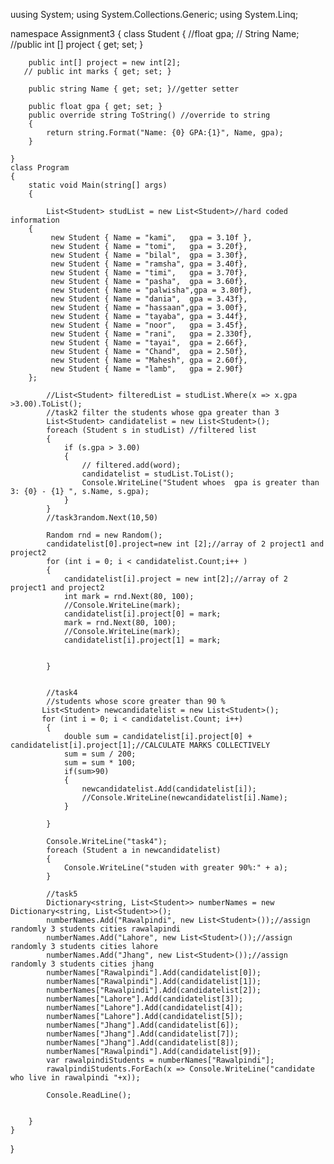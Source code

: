 uusing System;
using System.Collections.Generic;
using System.Linq;

namespace Assignment3
{
    class Student
    { //float gpa; // String Name;
        //public int [] project { get; set; }

        public int[] project = new int[2];
       // public int marks { get; set; }

        public string Name { get; set; }//getter setter

        public float gpa { get; set; }
        public override string ToString() //override to string 
        {
            return string.Format("Name: {0} GPA:{1}", Name, gpa);
        }

    }
    class Program
    {
        static void Main(string[] args)
        {

            List<Student> studList = new List<Student>//hard coded information
        {
             new Student { Name = "kami",   gpa = 3.10f },
             new Student { Name = "tomi",   gpa = 3.20f},
             new Student { Name = "bilal",  gpa = 3.30f},
             new Student { Name = "ramsha", gpa = 3.40f},
             new Student { Name = "timi",   gpa = 3.70f},
             new Student { Name = "pasha",  gpa = 3.60f},
             new Student { Name = "palwisha",gpa = 3.80f},
             new Student { Name = "dania",  gpa = 3.43f},
             new Student { Name = "hassaan",gpa = 3.00f},
             new Student { Name = "tayaba", gpa = 3.44f},
             new Student { Name = "noor",   gpa = 3.45f},
             new Student { Name = "rani",   gpa = 2.330f},
             new Student { Name = "tayai",  gpa = 2.66f},
             new Student { Name = "Chand",  gpa = 2.50f},
             new Student { Name = "Mahesh", gpa = 2.60f},
             new Student { Name = "lamb",   gpa = 2.90f}
        };

            //List<Student> filteredList = studList.Where(x => x.gpa >3.00).ToList();
            //task2 filter the students whose gpa greater than 3
            List<Student> candidatelist = new List<Student>();
            foreach (Student s in studList) //filtered list 
            {
                if (s.gpa > 3.00)
                {
                    // filtered.add(word);
                    candidatelist = studList.ToList();
                    Console.WriteLine("Student whoes  gpa is greater than 3: {0} - {1} ", s.Name, s.gpa);
                }
            }
            //task3random.Next(10,50)
           
            Random rnd = new Random();
            candidatelist[0].project=new int [2];//array of 2 project1 and project2
            for (int i = 0; i < candidatelist.Count;i++ )
            {
                candidatelist[i].project = new int[2];//array of 2 project1 and project2
                int mark = rnd.Next(80, 100);
                //Console.WriteLine(mark);
                candidatelist[i].project[0] = mark;
                mark = rnd.Next(80, 100);
                //Console.WriteLine(mark);
                candidatelist[i].project[1] = mark;

                
            } 
          

            //task4
            //students whose score greater than 90 %
           List<Student> newcandidatelist = new List<Student>();
           for (int i = 0; i < candidatelist.Count; i++)
            {
                double sum = candidatelist[i].project[0] + candidatelist[i].project[1];//CALCULATE MARKS COLLECTIVELY
                sum = sum / 200;
                sum = sum * 100;
                if(sum>90)
                {
                    newcandidatelist.Add(candidatelist[i]);
                    //Console.WriteLine(newcandidatelist[i].Name);
                }
               
            }

            Console.WriteLine("task4");
            foreach (Student a in newcandidatelist)
            {
                Console.WriteLine("studen with greater 90%:" + a);
            }
            
            //task5
            Dictionary<string, List<Student>> numberNames = new Dictionary<string, List<Student>>();
            numberNames.Add("Rawalpindi", new List<Student>());//assign randomly 3 students cities rawalapindi
            numberNames.Add("Lahore", new List<Student>());//assign randomly 3 students cities lahore
            numberNames.Add("Jhang", new List<Student>());//assign randomly 3 students cities jhang
            numberNames["Rawalpindi"].Add(candidatelist[0]);
            numberNames["Rawalpindi"].Add(candidatelist[1]);
            numberNames["Rawalpindi"].Add(candidatelist[2]);
            numberNames["Lahore"].Add(candidatelist[3]);
            numberNames["Lahore"].Add(candidatelist[4]);
            numberNames["Lahore"].Add(candidatelist[5]);
            numberNames["Jhang"].Add(candidatelist[6]);
            numberNames["Jhang"].Add(candidatelist[7]);
            numberNames["Jhang"].Add(candidatelist[8]);
            numberNames["Rawalpindi"].Add(candidatelist[9]);
            var rawalpindiStudents = numberNames["Rawalpindi"];
            rawalpindiStudents.ForEach(x => Console.WriteLine("candidate who live in rawalpindi "+x));

            Console.ReadLine();


        }
    }
}
